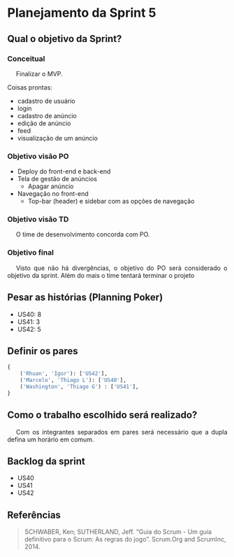 # Planejamento da Sprint 5

## Qual o objetivo da Sprint?

### Conceitual

<p style="text-indent: 20px; text-align: justify">
Finalizar o MVP.
</p>

Coisas prontas:

- cadastro de usuário
- login
- cadastro de anúncio
- edição de anúncio
- feed
- visualização de um anúncio

### Objetivo visão PO

- Deploy do front-end e back-end
- Tela de gestão de anúncios
  - Apagar anúncio
- Navegação no front-end
  - Top-bar (header) e sidebar com as opções de navegação

### Objetivo visão TD

<p style="text-indent: 20px; text-align: justify">
O time de desenvolvimento concorda com PO.
</p>

### Objetivo final

<p style="text-indent: 20px; text-align: justify">
Visto que não há divergências, o objetivo do PO será considerado o objetivo da sprint. Além do mais o time tentará terminar o projeto
</p>

## Pesar as histórias (Planning Poker)

- US40: 8
- US41: 3
- US42: 5

## Definir os pares

```python
{
    ('Rhuan', 'Igor'): ['US42'],
    ('Marcelo', 'Thiago L'): ['US40'],
    ('Washington', 'Thiago G') : ['US41'],
}
```

## Como o trabalho escolhido será realizado?

<p style="text-indent: 20px; text-align: justify">
Com os integrantes separados em pares será necessário que a dupla defina um horário em comum.
</p>

## Backlog da sprint

- US40
- US41
- US42

## Referências

> SCHWABER, Ken; SUTHERLAND, Jeff. “Guia do Scrum - Um guia definitivo para o Scrum: As regras do jogo”. Scrum.Org and ScrumInc, 2014.
